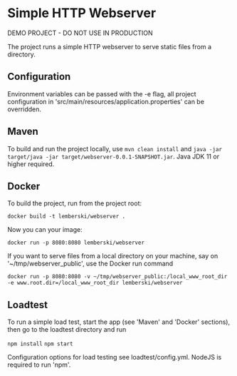 # Simple HTTP Webserver

DEMO PROJECT - DO NOT USE IN PRODUCTION

The project runs a simple HTTP webserver to serve static files from a directory.

## Configuration

Environment variables can be passed with the -e flag, all project configuration in 'src/main/resources/application.properties' can be overridden.

## Maven

To build and run the project locally, use `mvn clean install` and `java -jar target/java -jar target/webserver-0.0.1-SNAPSHOT.jar`. Java JDK 11 or higher required.

## Docker

To build the project, run from the project root:

`docker build -t lemberski/webserver .`

Now you can your image:

`docker run -p 8080:8080 lemberski/webserver`

If you want to serve files from a local directory on your machine, say on '~/tmp/webserver_public', use the Docker run command

`docker run -p 8080:8080 -v ~/tmp/webserver_public:/local_www_root_dir -e www.root.dir=/local_www_root_dir lemberski/webserver`

## Loadtest

To run a simple load test, start the app (see 'Maven' and 'Docker' sections), then go to the loadtest directory and run

`npm install`
`npm start`

Configuration options for load testing see loadtest/config.yml. NodeJS is required to run 'npm'.
